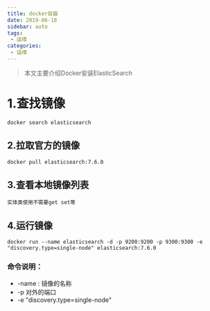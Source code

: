 ```yaml
---
title: docker容器
date: 2019-06-18
sidebar: auto
tags: 
 - 运维
categories:
 - 运维
---
```


> 本文主要介绍Docker安装ElasticSearch

<!-- more -->

# 1.查找镜像
```
docker search elasticsearch
```
## 2.拉取官方的镜像
```
docker pull elasticsearch:7.6.0
```
## 3.查看本地镜像列表
```
实体类使用不需要get set等
```

## 4.运行镜像
```
docker run --name elasticsearch -d -p 9200:9200 -p 9300:9300 -e "discovery.type=single-node" elasticsearch:7.6.0
```
### 命令说明：
- -name : 镜像的名称
- -p 对外的端口
- -e "discovery.type=single-node"